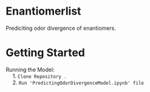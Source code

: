 # Enantiomerlist

Prediciting odor divergence of enantiomers. 

# Getting Started

Running the Model:<br />
&emsp; 1. `Clone Repository .` <br />
&emsp; 2. `Run 'PredictingOdorDivergenceModel.ipynb' file` <br /> 